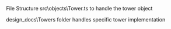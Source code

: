 <!------------------------------------------------------------------------------------
   Add Rules to this file or a short description and have Kiro refine them for you:
------------------------------------------------------------------------------------->

File Structure
src\objects\Tower.ts to handle the tower object

design_docs\Towers folder handles specific tower implementation

